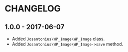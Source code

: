 # CHANGELOG

## 1.0.0 - 2017-06-07

* Added `Josantonius\WP_Image\WP_Image` class.
* Added `Josantonius\WP_Image\WP_Image->save` method.
